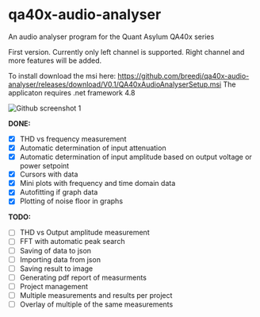 # qa40x-audio-analyser
An audio analyser program for the Quant Asylum QA40x series

First version. Currently only left channel is supported. Right channel and more features will be added.

To install download the msi here: https://github.com/breedj/qa40x-audio-analyser/releases/download/V0.1/QA40xAudioAnalyserSetup.msi
The applicaton requires .net framework 4.8

![Github screenshot 1](https://github.com/user-attachments/assets/d5b7a46a-cb92-4634-a7d5-8b6794b2b76d)

**DONE:**
- [x] THD vs frequency measurement
- [x] Automatic determination of input attenuation
- [x] Automatic determination of input amplitude based on output voltage or power setpoint
- [x] Cursors with data
- [x] Mini plots with frequency and time domain data
- [x] Autofitting if graph data
- [x] Plotting of noise floor in graphs  
      
**TODO:**
- [ ] THD vs Output amplitude measurement
- [ ] FFT with automatic peak search
- [ ] Saving of data to json
- [ ] Importing data from json
- [ ] Saving result to image
- [ ] Generating pdf report of measurments
- [ ] Project management
- [ ] Multiple measurements and results per project
- [ ] Overlay of multiple of the same measurements
